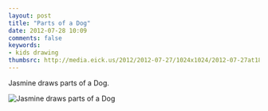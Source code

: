 ```yaml
---
layout: post
title: "Parts of a Dog"
date: 2012-07-28 10:09
comments: false
keywords: 
- kids drawing
thumbsrc: http://media.eick.us/2012/2012-07-27/1024x1024/2012-07-27at18.00.46.jpg
---
```

Jasmine draws parts of a Dog.

![Jasmine draws parts of a Dog](http://media.eick.us/media/photographs/2012/2012-07-27/2012-07-27at18.00.46.jpg)
